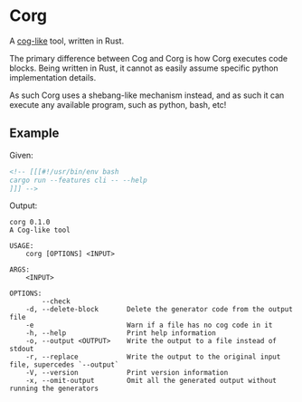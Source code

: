 # Corg

A [cog-like](https://nedbatchelder.com/code/cog) tool, written in Rust.

The primary difference between Cog and Corg is how Corg executes code blocks.
Being written in Rust, it cannot as easily assume specific python implementation
details.

As such Corg uses a shebang-like mechanism instead, and as such it can execute
any available program, such as python, bash, etc!

## Example

Given:

<!-- [[[#!/usr/bin/env bash
echo
cat example.md
echo
]]] -->

```md
<!-- [[[#!/usr/bin/env bash
cargo run --features cli -- --help
]]] -->
```

<!-- [[[end]]] -->

Output:

<!-- [[[#!/usr/bin/env bash
echo '```'
cargo run --features cli -- --help
echo '```'
]]] -->

```
corg 0.1.0
A Cog-like tool

USAGE:
    corg [OPTIONS] <INPUT>

ARGS:
    <INPUT>

OPTIONS:
        --check
    -d, --delete-block       Delete the generator code from the output file
    -e                       Warn if a file has no cog code in it
    -h, --help               Print help information
    -o, --output <OUTPUT>    Write the output to a file instead of stdout
    -r, --replace            Write the output to the original input file, supercedes `--output`
    -V, --version            Print version information
    -x, --omit-output        Omit all the generated output without running the generators
```

<!-- [[[end]]] -->
